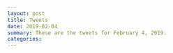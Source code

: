 ```yaml
---
layout: post
title: Tweets
date: 2019-02-04
summary: These are the tweets for February 4, 2019.
categories:
---
```


